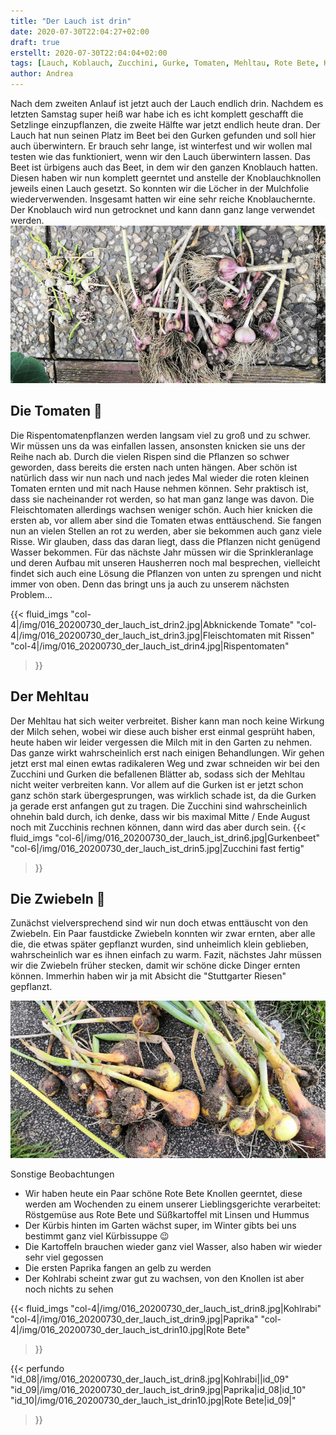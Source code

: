 ```yaml
---
title: "Der Lauch ist drin"
date: 2020-07-30T22:04:27+02:00
draft: true
erstellt: 2020-07-30T22:04:04+02:00
tags: [Lauch, Koblauch, Zucchini, Gurke, Tomaten, Mehltau, Rote Bete, Kürbis, Kartoffeln, Kohlrabi, Paprika]
author: Andrea
---
```


Nach dem zweiten Anlauf ist jetzt auch der Lauch endlich drin. Nachdem es letzten Samstag super heiß war habe ich es icht komplett geschafft die Setzlinge einzupflanzen, die zweite Hälfte war jetzt endlich heute dran. Der Lauch hat nun seinen Platz im Beet bei den Gurken gefunden und soll hier auch überwintern. Er brauch sehr lange, ist winterfest und wir wollen mal testen wie das funktioniert, wenn wir den Lauch überwintern lassen. Das Beet ist ürbigens auch das Beet, in dem wir den ganzen Knoblauch hatten. Diesen haben wir nun komplett geerntet und anstelle der Knoblauchknollen jeweils einen Lauch gesetzt. So konnten wir die Löcher in der Mulchfolie wiederverwenden. Insgesamt hatten wir eine sehr reiche Knoblauchernte. Der Knoblauch wird nun getrocknet und kann dann ganz lange verwendet werden. 
![Knoblauchernte](/img/016_20200730_der_lauch_ist_drin1.jpg "Knoblauchernte")

Die Tomaten :tomato:
---
Die Rispentomatenpflanzen werden langsam viel zu groß und zu schwer. Wir müssen uns da was einfallen lassen, ansonsten knicken sie uns der Reihe nach ab. Durch die vielen Rispen sind die Pflanzen so schwer geworden, dass bereits die ersten nach unten hängen. Aber schön ist natürlich dass wir nun nach und nach jedes Mal wieder die roten kleinen Tomaten ernten und mit nach Hause nehmen können. Sehr praktisch ist, dass sie nacheinander rot werden, so hat man ganz lange was davon.
Die Fleischtomaten allerdings wachsen weniger schön. Auch hier knicken die ersten ab, vor allem aber sind die Tomaten etwas enttäuschend. Sie fangen nun an vielen Stellen an rot zu werden, aber sie bekommen auch ganz viele Risse. Wir glauben, dass das daran liegt, dass die Pflanzen nicht genügend Wasser bekommen. Für das nächste Jahr müssen wir die Sprinkleranlage und deren Aufbau mit unseren Hausherren noch mal besprechen, vielleicht findet sich auch eine Lösung die Pflanzen von unten zu sprengen und nicht immer von oben. Denn das bringt uns ja auch zu unserem nächsten Problem...

{{< fluid_imgs
"col-4|/img/016_20200730_der_lauch_ist_drin2.jpg|Abknickende Tomate"
"col-4|/img/016_20200730_der_lauch_ist_drin3.jpg|Fleischtomaten mit Rissen"
"col-4|/img/016_20200730_der_lauch_ist_drin4.jpg|Rispentomaten"
>}}


Der Mehltau
---
Der Mehltau hat sich weiter verbreitet. Bisher kann man noch keine Wirkung der Milch sehen, wobei wir diese auch bisher erst einmal gesprüht haben, heute haben wir leider vergessen die Milch mit in den Garten zu nehmen. Das ganze wirkt wahrscheinlich erst nach einigen Behandlungen. Wir gehen jetzt erst mal einen ewtas radikaleren Weg und zwar schneiden wir bei den Zucchini  und Gurken die befallenen Blätter ab, sodass sich der Mehltau nicht weiter verbreiten kann. Vor allem auf die Gurken ist er jetzt schon ganz schön stark übergesprungen, was wirklich schade ist, da die Gurken ja gerade erst anfangen gut zu tragen. Die Zucchini sind wahrscheinlich ohnehin bald durch, ich denke, dass wir bis maximal Mitte / Ende August noch mit Zucchinis rechnen können, dann wird das aber durch sein.
{{< fluid_imgs
"col-6|/img/016_20200730_der_lauch_ist_drin6.jpg|Gurkenbeet"
"col-6|/img/016_20200730_der_lauch_ist_drin5.jpg|Zucchini fast fertig"
>}}

Die Zwiebeln :onion:
---
Zunächst vielversprechend sind wir nun doch etwas enttäuscht von den Zwiebeln. Ein Paar faustdicke Zwiebeln konnten wir zwar ernten, aber alle die, die etwas später gepflanzt wurden, sind unheimlich klein geblieben, wahrscheinlich war es ihnen einfach zu warm. Fazit, nächstes Jahr müssen wir die Zwiebeln früher stecken, damit wir schöne dicke Dinger ernten können. Immerhin haben wir ja mit Absicht die "Stuttgarter Riesen" gepflanzt.   

![Zwiebelernte](/img/016_20200730_der_lauch_ist_drin7.jpg "Zwiebelernte")

Sonstige Beobachtungen
* Wir haben heute ein Paar schöne Rote Bete Knollen geerntet, diese werden am Wochenden zu einem unserer Lieblingsgerichte verarbeitet: Röstgemüse aus Rote Bete und Süßkartoffel mit Linsen und Hummus
* Der Kürbis hinten im Garten wächst super, im Winter gibts bei uns bestimmt ganz viel Kürbissuppe :wink:
* Die Kartoffeln brauchen wieder ganz viel Wasser, also haben wir wieder sehr viel gegossen
* Die ersten Paprika fangen an gelb zu werden
* Der Kohlrabi scheint zwar gut zu wachsen, von den Knollen ist aber noch nichts zu sehen

{{< fluid_imgs
"col-4|/img/016_20200730_der_lauch_ist_drin8.jpg|Kohlrabi"
"col-4|/img/016_20200730_der_lauch_ist_drin9.jpg|Paprika"
"col-4|/img/016_20200730_der_lauch_ist_drin10.jpg|Rote Bete"
>}}

{{< perfundo
"id_08|/img/016_20200730_der_lauch_ist_drin8.jpg|Kohlrabi||id_09"
"id_09|/img/016_20200730_der_lauch_ist_drin9.jpg|Paprika|id_08|id_10"
"id_10|/img/016_20200730_der_lauch_ist_drin10.jpg|Rote Bete|id_09|"
>}}